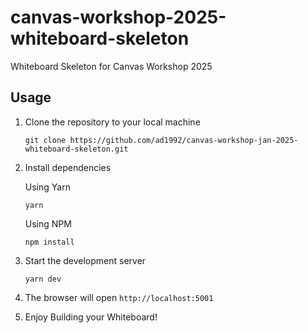 # canvas-workshop-2025-whiteboard-skeleton

Whiteboard Skeleton for Canvas Workshop 2025

## Usage

1. Clone the repository to your local machine

   ```
   git clone https://github.com/ad1992/canvas-workshop-jan-2025-whiteboard-skeleton.git

   ```

2. Install dependencies

   Using Yarn

   ```
   yarn

   ```

   Using NPM

   ```
   npm install

   ```

3. Start the development server

   ```
   yarn dev
   ```

4. The browser will open `http://localhost:5001`
5. Enjoy Building your Whiteboard!
